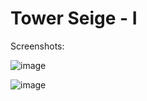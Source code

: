 # Tower Seige - I

Screenshots:

![image](https://user-images.githubusercontent.com/17800800/159894714-ccd21c40-abd9-43aa-98a1-653b384f004f.png)

![image](https://user-images.githubusercontent.com/17800800/159894899-9c9575c6-32d8-48a4-9adc-393d993073b5.png)
